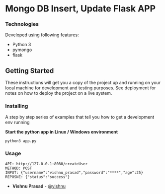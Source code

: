 Mongo DB Insert, Update Flask APP
=========

### Technologies

Developed using following features:

- Python 3
- pymongo
- flask

## Getting Started

These instructions will get you a copy of the project up and running on your local machine for development and testing
purposes. See deployment for notes on how to deploy the project on a live system.

### Installing

A step by step series of examples that tell you how to get a development env running

**Start the python app in Linux / Windows environment**

```bash
python3 app.py
```

### Usage
```
API: http://127.0.0.1:8080/createUser
METHOD: POST
INPUT: {"username":"vishnu_prasad","password":"****","age":25}
REPOSNE: {"status":"success"}
```

* **Vishnu Prasad** - [@vishnu](https://github.com/VishApp)

